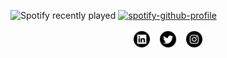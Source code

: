 ![Spotify recently played](https://spotify-recently-played-readme.vercel.app/api?user=n07kq12ynyv1et6v8apd7nyjo&width=1000&count=3)
[![spotify-github-profile](https://spotify-github-profile.vercel.app/api/view?uid=n07kq12ynyv1et6v8apd7nyjo&cover_image=true&theme=default)](https://github.com/kittinan/spotify-github-profile)
<p align='center'>
<a href="https://www.linkedin.com/in/ömer-can-sucu-b78733158"><img height="30" src="https://github.com/omercanxx/omercanxx/blob/main/icons/linkedin.png?raw=true"></a>&nbsp;&nbsp;
<a href="https://twitter.com/OmerCanx"><img height="30" src="https://github.com/omercanxx/omercanxx/blob/main/icons/twitter.png?raw=true"></a>&nbsp;&nbsp;
<a href="https://instagram.com/omercansucu"><img height="30" src="https://github.com/omercanxx/omercanxx/blob/main/icons/instagram.png?raw=true?raw=true"></a>
</p>
